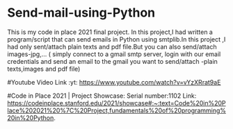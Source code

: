 # Send-mail-using-Python

This is my code in place 2021 final project.
In this project,I had written a  program/script that can  send emails in Python using smtplib.In this project ,I had only sent/attach plain texts and pdf file.But you can also send/attach images-jpg,...
( simply connect to a gmail smtp server, login with our email credentials and  send an email to the gmail you want to send/attach -plain texts,images and pdf file)

#Youtube Video Link :yt: https://www.youtube.com/watch?v=vYzXRrat9aE

#Code in Place 2021 | Project Showcase: Serial number:1102
Link: https://codeinplace.stanford.edu/2021/showcase#:~:text=Code%20in%20Place%202021%20%7C%20Project,fundamentals%20of%20programming%20in%20Python.
